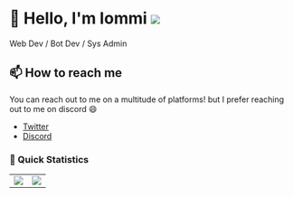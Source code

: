 # 👋 Hello, I'm Iommi ![](https://komarev.com/ghpvc/?username=enum314)

Web Dev / Bot Dev / Sys Admin

## 📫 How to reach me
You can reach out to me on a multitude of platforms! but I prefer reaching out to me on discord 😄

- [Twitter](https://x.com/enum314)
- [Discord](https://discord.com/users/994139042478301275)

### 👀 Quick Statistics

<table>
  <tr>
    <td align="center" style="padding=0;width=50%;">
      <img align="center" style="padding=0;" src="https://github-readme-stats-b9thd907f-enum314.vercel.app/api/?username=enum314&show_icons=true&title_color=4F8CC9&text_color=9f9f9f&bg_color=151515&hide_border=true&icon_color=4F8CC9&hide_title=true&count_private=true" />
    </td>
    <td align="center" style="padding=0;width=50%;">
      <img align="center" style="padding=0;" src="https://github-readme-stats-b9thd907f-enum314.vercel.app/api/top-langs/?username=enum314&layout=compact&title_color=4F8CC9&text_color=9f9f9f&bg_color=151515&hide_border=true&icon_color=4F8CC9&hide=visual%20basic&count_private=true" />
    </td>
  </tr>
</table>
